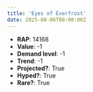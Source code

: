 ```yaml
---
title: 'Eyes of Everfrost'
date: 2025-08-06T00:00:00Z
---
```

- **RAP**: 14168
- **Value**: -1
- **Demand level**: -1
- **Trend**: -1
- **Projected?**: True
- **Hyped?**: True
- **Rare?**: True
